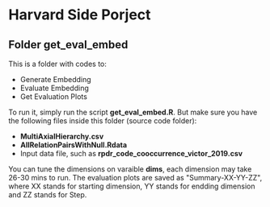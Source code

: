 # Harvard Side Porject

## Folder get_eval_embed

This is a folder with codes to:
- Generate Embedding
- Evaluate Embedding
- Get Evaluation Plots

To run it, simply run the script **get_eval_embed.R**. But make sure you have the following files inside this folder (source code folder):
- **MultiAxialHierarchy.csv**
- **AllRelationPairsWithNull.Rdata**
- Input data file, such as **rpdr_code_cooccurrence_victor_2019.csv**

You can tune the dimensions on varaible **dims**, each dimension may take 26-30 mins to run. The evaluation plots are saved as "Summary-XX-YY-ZZ", where XX stands for starting dimension, YY stands for endding dimension and ZZ stands for Step.
